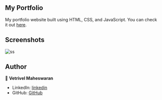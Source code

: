 ## My Portfolio

My portfolio website built using HTML, CSS, and JavaScript. You can check it out [here](https://vetrivel07.github.io/vetrivel-m-portfolio).



## Screenshots

![ss](https://github.com/user-attachments/assets/b2ea2dd7-a037-44d7-a624-8bc937f05d39)


## Author

👤 **Vetrivel Maheswaran**

* LinkedIn: [linkedin](https://www.linkedin.com/in/vetrivel-maheswaran)
* GitHub: [GitHub](https://github.com/Vetrivel07)
